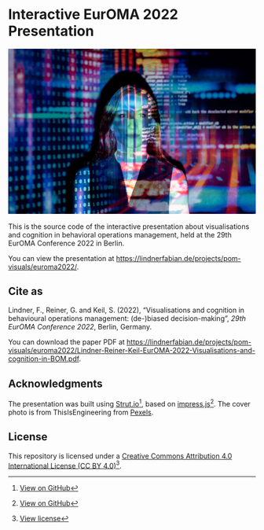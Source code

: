 # Interactive EurOMA 2022 Presentation
![A woman looks into the camera while code is projected over here.](https://github.com/fabiloes/presentation-euroma2022/blob/main/images/pexels-thisisengineering-1500.jpg)

This is the source code of the interactive presentation about visualisations and cognition in behavioral operations management, held at the 29th EurOMA Conference 2022 in Berlin.

You can view the presentation at https://lindnerfabian.de/projects/pom-visuals/euroma2022/.

## Cite as
Lindner, F., Reiner, G. and Keil, S. (2022), “Visualisations and cognition in behavioural operations management: (de-)biased decision-making”, *29th EurOMA Conference 2022*, Berlin, Germany.

You can download the paper PDF at https://lindnerfabian.de/projects/pom-visuals/euroma2022/Lindner-Reiner-Keil-EurOMA-2022-Visualisations-and-cognition-in-BOM.pdf.

## Acknowledgments
The presentation was built using [Strut.io](https://strut.io/)[^1], based on [impress.js](https://impress.js.org/)[^2]. The cover photo is from ThisIsEngineering from [Pexels](https://www.pexels.com/de-de/foto/code-uber-frau-projiziert-3861969/).

## License
This repository is licensed under a [Creative Commons Attribution 4.0 International License (CC BY 4.0)](https://creativecommons.org/licenses/by/4.0/)[^3].

[^1]: [View on GitHub](https://github.com/tantaman/Strut)
[^2]: [View on GitHub](https://github.com/impress/impress.js)
[^3]: [View license](https://github.com/fabiloes/presentation-euroma2022/blob/main/LICENSE.md)

